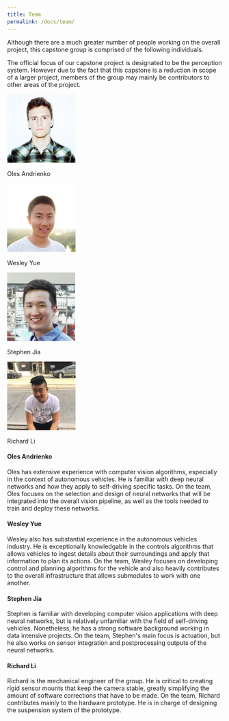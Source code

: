 ```yaml
---
title: Team
permalink: /docs/team/
---
```


Although there are a much greater number of people working on the overall
project, this capstone group is comprised of the following individuals.

The official focus of our capstone project is designated to be the perception
system.  However due to the fact that this capstone is a reduction in scope of
a larger project, members of the group may mainly be contributors to other
areas of the project.

<div class="row">
  
  <div class="col-sm-3">
    <div class="thumbnail">
      <div class="image">
        <img style="height:160px;" src="/assets/img/oles.jpg" class="img-responsive" alt="Oles">
      </div>
      <div class="caption">
        <p>Oles Andrienko</p>
      </div>
    </div>
  </div>

  <div class="col-sm-3">
    <div class="thumbnail">
      <div class="image">
        <img style="height:160px;" src="/assets/img/wesley.jpeg" class="img-responsive" alt="Wesley">
      </div>
      <div class="caption">
        <p>Wesley Yue</p>
      </div>
    </div>
  </div>

  <div class="col-sm-3">
    <div class="thumbnail">
      <div class="image">
        <img style="height:160px;" src="/assets/img/stephen.png" class="img-responsive" alt="Stephen">
      </div>
      <div class="caption">
        <p>Stephen Jia</p>
      </div>
    </div>
  </div>

  <div class="col-sm-3">
    <div class="thumbnail">
      <div class="image">
        <img style="height:160px;" src="/assets/img/richard.jpeg" class="img-responsive" alt="Richard Li">
      </div>
      <div class="caption">
        <p>Richard Li</p>
      </div>
    </div>
  </div>

</div>

#### Oles Andrienko

Oles has extensive experience with computer vision algorithms, especially in
the context of autonomous vehicles. He is familiar with deep neural networks
and how they apply to self-driving specific tasks. On the team, Oles focuses on
the selection and design of neural networks that will be integrated into the
overall vision pipeline, as well as the tools needed to train and deploy these
networks.

#### Wesley Yue

Wesley also has substantial experience in the autonomous vehicles industry.  He
is exceptionally knowledgable in the controls algorithms that allows vehicles
to ingest details about their surroundings and apply that information to plan
its actions. On the team, Wesley focuses on developing control and planning
algorithms for the vehicle and also heavily contributes to the overall
infrastructure that allows submodules to work with one another.

#### Stephen Jia

Stephen is familiar with developing computer vision applications with deep
neural networks, but is relatively unfamiliar with the field of self-driving
vehicles. Nonetheless, he has a strong software background working in data
intensive projects. On the team, Stephen's main focus is actuation, but he also
works on sensor integration and postprocessing outputs of the neural networks.

#### Richard Li

Richard is the mechanical engineer of the group. He is critical to creating
rigid sensor mounts that keep the camera stable, greatly simplifying the amount
of software corrections that have to be made. On the team, Richard contributes
mainly to the hardware prototype. He is in charge of designing the suspension
system of the prototype.

